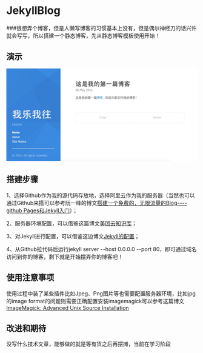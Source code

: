 # JekyllBlog
###很想弄个博客，但是人懒写博客的习惯基本上没有，但是偶尔神经刀的话兴许就会写写，所以搭建一个静态博客，先从静态博客模板使用开始！

## 演示
![images](./screenshots/demo.png)

## 搭建步骤
1、选择Github作为我的源代码存放地，选择阿里云作为我的服务器（当然也可以通过Github来搭可以参考阮一峰的博文[搭建一个免费的，无限流量的Blog----github Pages和Jekyll入门](http://www.ruanyifeng.com/blog/2012/08/blogging_with_jekyll.html)）；

2、服务器环境配置，可以借鉴这篇博文[美团云知识库](https://mos.meituan.com/library/22/how-to-install-jekyll-on-centos6/)；

3、对Jekyll进行配置，可以借鉴这边博文[Jekyll的配置](http://havee.me/internet/2013-07/jekyll-configuration.html)；

4、从Github拉代码后运行jekyll server --host 0.0.0.0 --port 80，即可通过域名访问到你的博客，剩下就是开始摆弄你的博客吧！

## 使用注意事项
使用过程中装了某些插件比如Jpeg、Png图片等也需要配置服务器环境，比如jpg的image format的问题则需要正确配置安装imagemagick可以参考这篇博文[ImageMagick: Advanced Unix Source Installation](http://imagemagick.org/script/advanced-unix-installation.php)

## 改进和期待
没写什么技术文章，能够做的就是等有货之后再摆摊，当前在学习阶段
